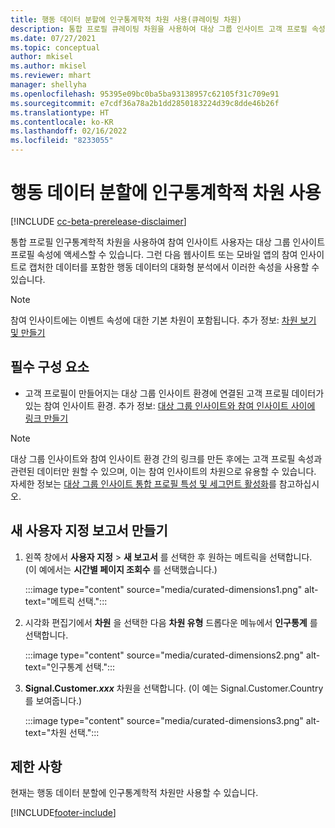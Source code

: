 ```yaml
---
title: 행동 데이터 분할에 인구통계학적 차원 사용(큐레이팅 차원)
description: 통합 프로필 큐레이팅 차원을 사용하여 대상 그룹 인사이트 고객 프로필 속성을 활성화합니다.
ms.date: 07/27/2021
ms.topic: conceptual
author: mkisel
ms.author: mkisel
ms.reviewer: mhart
manager: shellyha
ms.openlocfilehash: 95395e09bc0ba5ba93138957c62105f31c709e91
ms.sourcegitcommit: e7cdf36a78a2b1dd2850183224d39c8dde46b26f
ms.translationtype: HT
ms.contentlocale: ko-KR
ms.lasthandoff: 02/16/2022
ms.locfileid: "8233055"
---
```

# <a name="use-demographic-dimensions-for-splitting-behavioral-data"></a>행동 데이터 분할에 인구통계학적 차원 사용

[!INCLUDE [cc-beta-prerelease-disclaimer](includes/cc-beta-prerelease-disclaimer.md)]

통합 프로필 인구통계학적 차원을 사용하여 참여 인사이트 사용자는 대상 그룹 인사이트 프로필 속성에 액세스할 수 있습니다. 그런 다음 웹사이트 또는 모바일 앱의 참여 인사이트로 캡처한 데이터를 포함한 행동 데이터의 대화형 분석에서 이러한 속성을 사용할 수 있습니다.

>[!NOTE]
> 참여 인사이트에는 이벤트 속성에 대한 기본 차원이 포함됩니다. 추가 정보: [차원 보기 및 만들기](dimensions.md)

## <a name="prerequisite"></a>필수 구성 요소

- 고객 프로필이 만들어지는 대상 그룹 인사이트 환경에 연결된 고객 프로필 데이터가 있는 참여 인사이트 환경. 추가 정보: [대상 그룹 인사이트와 참여 인사이트 사이에 링크 만들기](integrate-audience-insights-engagement-insights.md)

> [!NOTE]
> 대상 그룹 인사이트와 참여 인사이트 환경 간의 링크를 만든 후에는 고객 프로필 속성과 관련된 데이터만 원할 수 있으며, 이는 참여 인사이트의 차원으로 유용할 수 있습니다. 자세한 정보는 [대상 그룹 인사이트 통합 프로필 특성 및 세그먼트 활성화](integrate-audience-insights-engagement-insights.md#enable-audience-insights-unified-profiles-attributes-and-segments)를 참고하십시오.

## <a name="create-a-new-custom-report"></a>새 사용자 지정 보고서 만들기

1. 왼쪽 창에서 **사용자 지정** > **새 보고서** 를 선택한 후 원하는 메트릭을 선택합니다. (이 예에서는 **시간별 페이지 조회수** 를 선택했습니다.)

    :::image type="content" source="media/curated-dimensions1.png" alt-text="메트릭 선택.":::

2. 시각화 편집기에서 **차원** 을 선택한 다음 **차원 유형** 드롭다운 메뉴에서 **인구통계** 를 선택합니다.

    :::image type="content" source="media/curated-dimensions2.png" alt-text="인구통계 선택.":::

3. **Signal.Customer.*xxx*** 차원을 선택합니다. (이 예는 Signal.Customer.Country를 보여줍니다.)

    :::image type="content" source="media/curated-dimensions3.png" alt-text="차원 선택.":::
  
## <a name="limitations"></a>제한 사항

현재는 행동 데이터 분할에 인구통계학적 차원만 사용할 수 있습니다.


[!INCLUDE[footer-include](../includes/footer-banner.md)]

